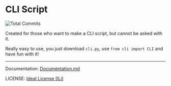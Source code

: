 # CLI Script

![Total Commits](https://badgen.net/github/commits/pytmg/cli?color=black&icon=github)

Created for those who want to make a CLI script, but cannot be asked with it.

Really easy to use, you just download `cli.py`, use `from cli import CLI` and have fun with it!

---

Documentation: [Documentation.md](./Documentation.md)

LICENSE: [Ideal License (ILi)](./LICENSE)
